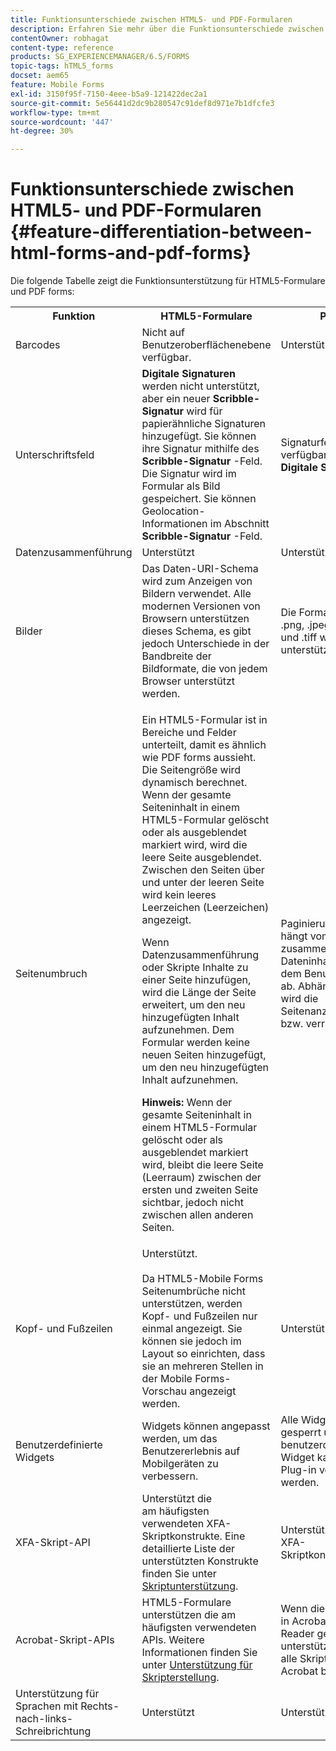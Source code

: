 ```yaml
---
title: Funktionsunterschiede zwischen HTML5- und PDF-Formularen
description: Erfahren Sie mehr über die Funktionsunterschiede zwischen HTML5-Formularen und PDF forms.
contentOwner: robhagat
content-type: reference
products: SG_EXPERIENCEMANAGER/6.5/FORMS
topic-tags: hTML5_forms
docset: aem65
feature: Mobile Forms
exl-id: 3150f95f-7150-4eee-b5a9-121422dec2a1
source-git-commit: 5e56441d2dc9b280547c91def8d971e7b1dfcfe3
workflow-type: tm+mt
source-wordcount: '447'
ht-degree: 30%

---
```


# Funktionsunterschiede zwischen HTML5- und PDF-Formularen {#feature-differentiation-between-html-forms-and-pdf-forms}

Die folgende Tabelle zeigt die Funktionsunterstützung für HTML5-Formulare und PDF forms:

<table>
 <tbody>
  <tr>
   <th>Funktion</th>
   <th>HTML5-Formulare</th>
   <th>PDF</th>
  </tr>
  <tr>
   <td>Barcodes<br /> </td>
   <td>Nicht auf Benutzeroberflächenebene verfügbar. </td>
   <td>Unterstützt</td>
  </tr>
  <tr>
   <td>Unterschriftsfeld<br /> </td>
   <td><strong>Digitale Signaturen</strong> werden nicht unterstützt, aber ein neuer <strong>Scribble-Signatur</strong> wird für papierähnliche Signaturen hinzugefügt. Sie können ihre Signatur mithilfe des <strong>Scribble-Signatur</strong> -Feld. Die Signatur wird im Formular als Bild gespeichert. Sie können Geolocation-Informationen im Abschnitt <strong>Scribble-Signatur</strong> -Feld.</td>
   <td>Signaturfeld verfügbar für <strong>Digitale Signaturen</strong>.</td>
  </tr>
  <tr>
   <td>Datenzusammenführung</td>
   <td>Unterstützt</td>
   <td>Unterstützt </td>
  </tr>
  <tr>
   <td>Bilder</td>
   <td>Das Daten-URI-Schema wird zum Anzeigen von Bildern verwendet. Alle modernen Versionen von Browsern unterstützen dieses Schema, es gibt jedoch Unterschiede in der Bandbreite der Bildformate, die von jedem Browser unterstützt werden.<br /> </td>
   <td>Die Formate .gif, .png, .jpeg, .bmp und .tiff werden unterstützt.</td>
  </tr>
  <tr>
   <td>Seitenumbruch<br /> </td>
   <td><p>Ein HTML5-Formular ist in Bereiche und Felder unterteilt, damit es ähnlich wie PDF forms aussieht. Die Seitengröße wird dynamisch berechnet. Wenn der gesamte Seiteninhalt in einem HTML5-Formular gelöscht oder als ausgeblendet markiert wird, wird die leere Seite ausgeblendet. Zwischen den Seiten über und unter der leeren Seite wird kein leeres Leerzeichen (Leerzeichen) angezeigt.</p> <p>Wenn Datenzusammenführung oder Skripte Inhalte zu einer Seite hinzufügen, wird die Länge der Seite erweitert, um den neu hinzugefügten Inhalt aufzunehmen. Dem Formular werden keine neuen Seiten hinzugefügt, um den neu hinzugefügten Inhalt aufzunehmen. </p> <p><strong>Hinweis:</strong> Wenn der gesamte Seiteninhalt in einem HTML5-Formular gelöscht oder als ausgeblendet markiert wird, bleibt die leere Seite (Leerraum) zwischen der ersten und zweiten Seite sichtbar, jedoch nicht zwischen allen anderen Seiten.</p> </td>
   <td>Paginierung in PDF hängt vom zusammengeführten Dateninhalt oder dem Benutzerinhalt ab. Abhängig davon wird die Seitenanzahl erhöht bzw. verringert.</td>
  </tr>
  <tr>
   <td>Kopf- und Fußzeilen </td>
   <td>Unterstützt. <br /> <br /> Da HTML5-Mobile Forms Seitenumbrüche nicht unterstützen, werden Kopf- und Fußzeilen nur einmal angezeigt. Sie können sie jedoch im Layout so einrichten, dass sie an mehreren Stellen in der Mobile Forms-Vorschau angezeigt werden.<br /> </td>
   <td>Unterstützt.</td>
  </tr>
  <tr>
   <td>Benutzerdefinierte Widgets</td>
   <td>Widgets können angepasst werden, um das Benutzererlebnis auf Mobilgeräten zu verbessern.<br /> </td>
   <td>Alle Widgets sind gesperrt und kein benutzerdefiniertes Widget kann als Plug-in verwendet werden.<br /> </td>
  </tr>
  <tr>
   <td>XFA-Skript-API</td>
   <td>Unterstützt die am häufigsten verwendeten XFA-Skriptkonstrukte. Eine detaillierte Liste der unterstützten Konstrukte finden Sie unter <a href="/help/forms/using/scripting-support.md">Skriptunterstützung</a>.</td>
   <td>Unterstützt alle XFA-Skriptkonstrukte.</td>
  </tr>
  <tr>
   <td>Acrobat-Skript-APIs </td>
   <td>HTML5-Formulare unterstützen die am häufigsten verwendeten APIs. Weitere Informationen finden Sie unter <a href="/help/forms/using/scripting-support.md">Unterstützung für Skripterstellung</a>.</td>
   <td>Wenn die PDF-Datei in Acrobat oder Reader geöffnet ist, unterstützt sie auch alle Skript-APIs, die Acrobat bereitstellt.</td>
  </tr>
  <tr>
   <td>Unterstützung für Sprachen mit Rechts-nach-links-Schreibrichtung </td>
   <td>Unterstützt</td>
   <td>Unterstützt </td>
  </tr>
 </tbody>
</table>

<!--Follow the best practices to enable a form template for HTML5 renditions and ensure that the behavior and appearance of HTML5 forms and XFA-based PDF is consistent. For detailed list of best practices, see [Best practices to design an HTML5 form.](/help/forms/using/best-practices-design-html5-forms.md)-->
